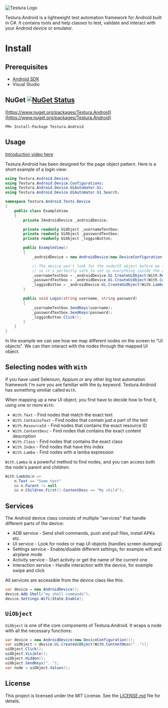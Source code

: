 ![Testura Logo](http://testura.net/Content/Images/logo.png)

Testura.Android is a lightweight test automation framework for Android built in C#. It contains tools and help classes to test, validate and interact with your Android device or emulator.


# Install

## Prerequisites

- [Android SDK](https://developer.android.com/studio/index.html)
- Visual Studio


## NuGet [![NuGet Status](https://img.shields.io/nuget/v/Testura.Android.svg?style=flat)](https://www.nuget.org/packages/Testura.Android)

[https://www.nuget.org/packages/Testura.Android](https://www.nuget.org/packages/Testura.Android)
    
    PM> Install-Package Testura.Android

## Usage

[Introduction video here](https://www.youtube.com/watch?v=x-U2F6mzcyc)

Testura.Android has been designed for the page object pattern. Here is a short example of a login view:

```c#
using Testura.Android.Device;
using Testura.Android.Device.Configurations;
using Testura.Android.Device.UiAutomator.Ui;
using Testura.Android.Device.UiAutomator.Ui.Search;

namespace Testura.Android.Tests.Device
{
    public class ExampleView
    {
        private IAndroidDevice _androidDevice;

        private readonly UiObject _usernameTextbox;
        private readonly UiObject _passwordTextbox;
        private readonly UiObject _logginButton;

        public ExampleView()
        {
            _androidDevice = new AndroidDevice(new DeviceConfiguration());

            // The device won't look for the node/UI object before we interact with it,
            // so it's perfectly safe to set up everything inside the constructor.
            _usernameTextbox = _androidDevice.Ui.CreateUiObject(With.ResourceId("usernameTextbox"));
            _passwordTextbox = _androidDevice.Ui.CreateUiObject(With.ContentDesc("passwordTextbox"));
            _logginButton = _androidDevice.Ui.CreateUiObject(With.Lambda(n => n.Text == "Login"));
        }

        public void Login(string username, string password)
        {
            _usernameTextbox.SendKeys(username);
            _passwordTextbox.SendKeys(password);
            _logginButton.Click();
        }
    }
}
```

In the example we can see how we map different nodes on the screen to "UI objects". We can then interact with the nodes through the mapped UI object.

## Selecting nodes with `With`

If you have used Selenium, Appium or any other big test automation framework I'm sure you are familiar with the `By` keyword. Testura.Android has something similiar called `With`.

When mapping up a new UI object, you first have to decide how to find it, using one or more `With`:

- `With.Text` - Find nodes that match the exact text
- `With.ContainsText` - Find nodes that contain just a part of the text
- `With.ResourceId` - Find nodes that contains the exact resource ID
- `With.ContentDesc` - Find nodes that contains the exact content description
- `With.Class` - Find nodes that contains the exact class
- `With.Index` - Find nodes that have this index
- `With.Lamba` - Find nodes with a lamba expression

`With.Lamba` is a powerful method to find nodes, and you can access both the node's parent and children:

```c#
With.Lambda(n =>
    n.Text == "Some text"
    && n.Parent != null
    && n.Children.First().ContentDesc == "My child");
```

## Services

The Android device class consists of multiple "services" that handle different parts of the device:

- ADB service - Send shell commands, push and pull files, install APKs etc.
- UI service - Look for nodes or map UI objects (handles screen dumping)
- Settings service - Enable/disable different settings, for example wifi and airplane mode
- Activity service - Start activity or get the name of the current one
- Interaction service - Handle interaction with the device, for example swipe and click

All services are accessible from the device class like this:

```c#
var device = new AndroidDevice();
device.Adb.Shell("my shell commando");
device.Settings.Wifi(State.Enable);
```

## `UiObject`

`UiObject` is one of the core components of Testura.Android. It wraps a node with all the necessary functions:

```c#
var device = new AndroidDevice(new DeviceConfiguration());
var uiObject = device.Ui.CreateUiObject(With.ContentDesc(".."));
uiObject.Click();
uiObject.Visible();
uiObject.Hidden();
uiObject.SendKeys("..");
var node = uiObject.Values();
```

## License

This project is licensed under the MIT License. See the [LICENSE.md](LICENSE.md) file for details.

